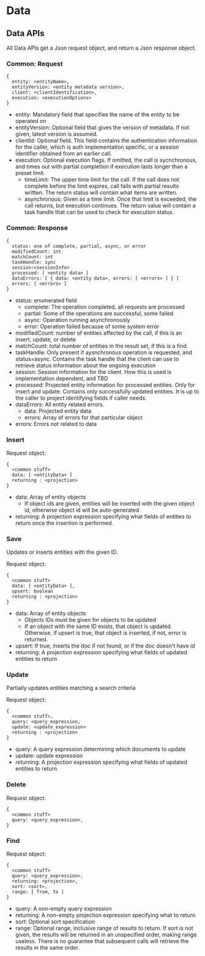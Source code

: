 # Data

## Data APIs

All Data APIs get a Json request object, and return a Json response
object.

### Common: Request

```
{
  entity: <entityName>,
  entityVersion: <entity metadata version>,
  client: <clientIdentification>,
  execution: <executionOptions>
}
```

* entity: Mandatory field that specifies the name of the
  entity to be operated on
* entityVersion: Optional field that gives the version of
  metadata. If not given, latest version is assumed.
* clientId: Optional field. This field contains the authentication
  information for the caller, which is auth implementation
  specific, or a session identifier obtained from an earlier call.
* execution: Optional execution flags. If omitted, the call
  is sycnchronous, and times out with partial completion if
  execution lasts longer than a preset limit.
  * timeLimit: The upper time limit for the call. If the call does
    not complete before the limit expires, call fails with partial
    results written. The return status will contain what items are
    written.
  * asynchronous: Given as a time limit. Once that limit is exceeded,
    the call returns, but execution continues. The return value will
    contain a task handle that can be used to check for execution status.


### Common: Response

```
{
  status: one of complete, partial, async, or error
  modifiedCount: int
  matchCount: int
  taskHandle: sync
  session:<sessionInfo>
  processed: [ <entity data> ]
  dataErrors: [ { data: <entity data>, errors: [ <errors> ] } ]
  errors: [ <errors> ]
}
```
* status: enumerated field
  * complete: The operation completed, all requests are processed
  * partial: Some of the operations are successful, some failed
  * async: Operation running asynchronously
  * error: Operation failed because of some system error
* modifiedCount: number of entities affected by the call,
  if this is an insert, update, or delete
* matchCount: total number of entities in the result set,
  if this is a find.
* taskHandle: Only present if aysnchronous operation is
  requested, and status=async. Contains the task handle that
  the client can use to retrieve status information about the
  ongoing execution
* session: Session information for the client. How this is
  used is implementation dependent, and TBD
* processed: Projected entity information for processed entities.
  Only for insert and update. Contains only successfully updated
  entities. It is up to the caller to project identifying fields
  if caller needs.
* dataErrors: All entity related errors.
  * data: Projected entity data
  * errors: Array of errors for that particular object
* errors: Errors not related to data


### Insert

Request object:
```
{
  <common stuff>
  data: [ <entityData> ]
  returning : <projection>
}
```
* data: Array of entity objects
  * If object ids are given, entities will be inserted
    with the given object id, otherwise object id will be auto-generated
* returning: A projection expression specifying what fields of entities
  to return once the insertion is performed.

### Save

Updates or inserts entities with the given ID.

Request object:
```
{
  <common stuff>
  data: [ <entityData> ],
  upsert: boolean
  returning : <projection>
}
```
* data: Array of entity objects
  * Objects IDs must be given for objects to be updated
  * If an object with the same ID exists, that object is updated.
    Otherwise, if upsert is true, that object is inserted, if not,
    error is returned.
* upsert: If true, inserts the doc if not found, or if the doc
  doesn't have id
* returning: A projection expression specifying what fields of updated
  entities to return

### Update

Partially updates entities matching a search criteria

Request object:
```
{
  <common stuff>,
  query: <query_expression,
  update: <update_expression>
  returning : <projection>
}
```
* query: A query expression determining which documents to update
* update: update expression
* returning: A projection expression specifying what fields of updated
  entities to return

### Delete

Request object:
```
{
  <common stuff>
  query: <query_expression>,
}
```

### Find

Request object:
```
{
  <common stuff>
  query: <query_expression>,
  returning: <projection>,
  sort: <sort>,
  range: [ from, to ]
}
```
* query: A non-empty query expression
* returning: A non-empty projection expression specifying what to return
* sort: Optional sort specification
* range: Optional range, inclusive range of results to return.
  If sort is not given, the results will be returned in an
  unspecified order, making range useless. There is no guarantee
  that subsequent calls will retrieve the results in the same order.


